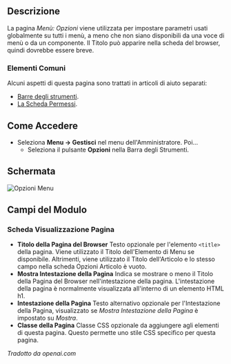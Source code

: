 <!-- Filename: Help4.x:Menus:_Options / Display title: Menu: Opzioni -->

## Descrizione

La pagina *Menù: Opzioni* viene utilizzata per impostare parametri usati globalmente su tutti i menù, a meno che non siano disponibili da una voce di menù o da un componente. Il Titolo può apparire nella scheda del browser, quindi dovrebbe essere breve.

### Elementi Comuni

Alcuni aspetti di questa pagina sono trattati in articoli di aiuto separati:

* [Barre degli strumenti](jdocmanual?article=help/common-elements/toolbars).
* [La Scheda Permessi](jdocmanual?article=help/common-elements/edit-permissions).

## Come Accedere

- Seleziona **Menu → Gestisci** nel menu dell'Amministratore. Poi...
  - Seleziona il pulsante **Opzioni** nella Barra degli Strumenti.

## Schermata

![Opzioni Menu](../../../it/images/menus/menu-options-page-display-tab.png)

## Campi del Modulo

### Scheda Visualizzazione Pagina

- **Titolo della Pagina del Browser** Testo opzionale per l'elemento `<title>` della pagina. 
  Viene utilizzato il Titolo dell'Elemento di Menu se disponibile. Altrimenti, viene utilizzato il Titolo dell'Articolo e lo stesso campo nella scheda Opzioni Articolo è vuoto.
- **Mostra Intestazione della Pagina** Indica se mostrare o meno il Titolo della Pagina del Browser nell'intestazione della pagina. L'intestazione della pagina è normalmente visualizzata all'interno di un elemento HTML h1.
- **Intestazione della Pagina** Testo alternativo opzionale per l'Intestazione della Pagina, visualizzato se *Mostra Intestazione della Pagina* è impostato su *Mostra*.
- **Classe della Pagina** Classe CSS opzionale da aggiungere agli elementi di questa pagina. Questo permette uno stile CSS specifico per questa pagina.

*Tradotto da openai.com*


